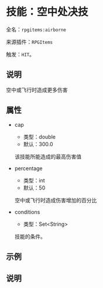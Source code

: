 # 技能：空中处决技

<!-- 本文件是通过游戏内 `/rpgitem gen-wiki` 命令生成的。 -->
<!-- 请只在对应的 "beginCustomXXXX" 与 "endCustomXXXX" 间编辑。  -->
<!-- 如果您想修改技能或其属性的描述， -->
<!-- 请修改 "resources/lang/zh_CN.yml" 中对应的项。 -->

全名：`rpgitems:airborne`

来源插件：`RPGItems`

触发：`HIT`。

<!-- beginCustomHeader -->
<!-- endCustomHeader -->

## 说明

空中或飞行时造成更多伤害
<!-- beginCustomDescription -->
<!-- endCustomDescription -->

## 属性

* cap

  * 类型：double
  * 默认：300.0

  该技能所能造成的最高伤害值

* percentage

  * 类型：int
  * 默认：50

  空中或飞行时造成伤害增加的百分比

* conditions

  * 类型：Set&lt;String&gt;

  技能的条件。

<!-- beginCustomProperties -->
<!-- endCustomProperties -->

## 示例

<!-- beginCustomExample -->
<!-- endCustomExample -->

## 说明

<!-- beginCustomNote -->
<!-- endCustomNote -->